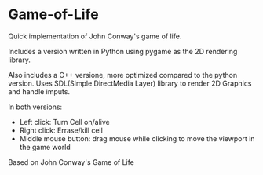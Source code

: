 # Game-of-Life
Quick implementation of John Conway's game of life.

Includes a version written in Python using pygame as the 2D rendering library.

Also includes a C++ versione, more optimized compared to the python version. Uses SDL(Simple DirectMedia Layer) library to render 2D Graphics and handle imputs.

In both versions:
 - Left click: Turn Cell on/alive
 - Right click: Errase/kill cell
 - Middle mouse button: drag mouse while clicking to move the viewport in the game world


Based on John Conway's Game of Life
